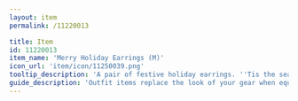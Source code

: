 ```yaml
---
layout: item
permalink: /11220013

title: Item
id: 11220013
item_name: 'Merry Holiday Earrings (M)'
icon_url: 'item/icon/11250039.png'
tooltip_description: 'A pair of festive holiday earrings. ''Tis the season!'
guide_description: 'Outfit items replace the look of your gear when equipped.'
---
```


